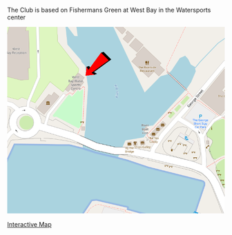 The Club is based on Fishermans Green at West Bay in the Watersports center

![Map](./map.png "Location of West Bay Water Sports center")

[Interactive Map](https://www.openstreetmap.org/?mlat=50.71203&mlon=-2.76303#map=19/50.71203/-2.76303&layers=)
